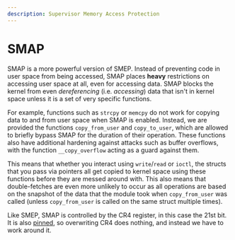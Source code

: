 ```yaml
---
description: Supervisor Memory Access Protection
---
```


# SMAP

SMAP is a more powerful version of SMEP. Instead of preventing code in user space from being accessed, SMAP places **heavy** restrictions on accessing user space at all, even for accessing data. SMAP blocks the kernel from even _dereferencing_ (i.e. _accessing_) data that isn't in kernel space unless it is a set of very specific functions.

For example, functions such as `strcpy` or `memcpy` do not work for copying data to and from user space when SMAP is enabled. Instead, we are provided the functions `copy_from_user` and `copy_to_user`, which are allowed to briefly bypass SMAP for the duration of their operation. These functions also have additional hardening against attacks such as buffer overflows, with the function `__copy_overflow` acting as a guard against them.

This means that whether you interact using `write`/`read` or `ioctl`, the structs that you pass via pointers all get copied to kernel space using these functions before they are messed around with. This also means  that double-fetches are even more unlikely to occur as all operations are based on the snapshot of the data that the module took when `copy_from_user` was called (unless `copy_from_user` is called on the same struct multiple times).

Like SMEP, SMAP is controlled by the CR4 register, in this case the 21st bit. It is also [pinned](smep/kernel-rop-disabling-smep.md#failure), so overwriting CR4 does nothing, and instead we have to work around it.
